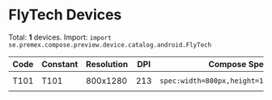 # FlyTech Devices

Total: **1** devices. Import: `import se.premex.compose.preview.device.catalog.android.FlyTech`

| Code | Constant | Resolution | DPI | Compose Spec | Preview Usage |
|------|----------|------------|-----|-------------|---------------|
| T101 | T101 | 800x1280 | 213 | `spec:width=800px,height=1280px,dpi=213` | `@Preview(device = FlyTech.T101)` |

<!-- Generated automatically. Do not edit manually. -->
